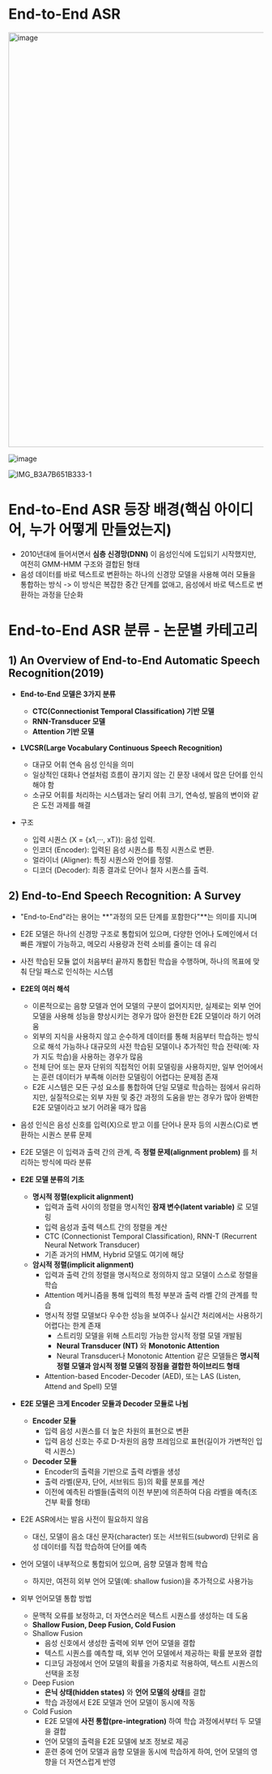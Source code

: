 # End-to-End ASR
<img width="818" alt="image" src="https://github.com/user-attachments/assets/0092af4a-42e2-4bc2-86e5-98070c8b8542">

![image](https://github.com/user-attachments/assets/dea3f1b8-350b-4bde-addb-1f1aa3e72363)

![IMG_B3A7B651B333-1](https://github.com/user-attachments/assets/da895908-5235-493e-b270-be0780c95d9a)


# End-to-End ASR 등장 배경(핵심 아이디어, 누가 어떻게 만들었는지)
- 2010년대에 들어서면서 **심층 신경망(DNN)** 이 음성인식에 도입되기 시작했지만, 여전히 GMM-HMM 구조와 결합된 형태
- 음성 데이터를 바로 텍스트로 변환하는 하나의 신경망 모델을 사용해 여러 모듈을 통합하는 방식 -> 이 방식은 복잡한 중간 단계를 없애고, 음성에서 바로 텍스트로 변환하는 과정을 단순화


# End-to-End ASR 분류 - 논문별 카테고리
## 1) An Overview of End-to-End Automatic Speech Recognition(2019)
- **End-to-End 모델은 3가지 분류**
  - **CTC(Connectionist Temporal Classification) 기반 모델**
  - **RNN-Transducer 모델**
  - **Attention 기반 모델**

- **LVCSR(Large Vocabulary Continuous Speech Recognition)**
  - 대규모 어휘 연속 음성 인식을 의미
  - 일상적인 대화나 연설처럼 흐름이 끊기지 않는 긴 문장 내에서 많은 단어를 인식해야 함
  - 소규모 어휘를 처리하는 시스템과는 달리 어휘 크기, 연속성, 발음의 변이와 같은 도전 과제를 해결 


- 구조
  - 입력 시퀀스 (X = {x1,···, xT}): 음성 입력.
  - 인코더 (Encoder): 입력된 음성 시퀀스를 특징 시퀀스로 변환.
  - 얼라이너 (Aligner): 특징 시퀀스와 언어를 정렬.
  - 디코더 (Decoder): 최종 결과로 단어나 철자 시퀀스를 출력.


## 2) End-to-End Speech Recognition: A Survey
- "End-to-End"라는 용어는 **"과정의 모든 단계를 포함한다"**는 의미를 지니며
- E2E 모델은 하나의 신경망 구조로 통합되어 있으며, 다양한 언어나 도메인에서 더 빠른 개발이 가능하고, 메모리 사용량과 전력 소비를 줄이는 데 유리
- 사전 학습된 모듈 없이 처음부터 끝까지 통합된 학습을 수행하며, 하나의 목표에 맞춰 단일 패스로 인식하는 시스템
- **E2E의 여러 해석**
  - 이론적으로는 음향 모델과 언어 모델의 구분이 없어지지만, 실제로는 외부 언어 모델을 사용해 성능을 향상시키는 경우가 많아 완전한 E2E 모델이라 하기 어려움
  - 외부의 지식을 사용하지 않고 순수하게 데이터를 통해 처음부터 학습하는 방식으로 해석 가능하나 대규모의 사전 학습된 모델이나 추가적인 학습 전략(예: 자가 지도 학습)을 사용하는 경우가 많음
  - 전체 단어 또는 문자 단위의 직접적인 어휘 모델링을 사용하지만, 일부 언어에서는 훈련 데이터가 부족해 이러한 모델링이 어렵다는 문제점 존재
  - E2E 시스템은 모든 구성 요소를 통합하여 단일 모델로 학습하는 점에서 유리하지만, 실질적으로는 외부 자원 및 중간 과정의 도움을 받는 경우가 많아 완벽한 E2E 모델이라고 보기 어려울 때가 많음

- 음성 인식은 음성 신호를 입력(X)으로 받고 이를 단어나 문자 등의 시퀀스(C)로 변환하는 시퀀스 분류 문제
- E2E 모델은 이 입력과 출력 간의 관계, 즉 **정렬 문제(alignment problem)** 를 처리하는 방식에 따라 분류
- **E2E 모델 분류의 기초**
  - **명시적 정렬(explicit alignment)**
    - 입력과 출력 사이의 정렬을 명시적인 **잠재 변수(latent variable)** 로 모델링
    - 입력 음성과 출력 텍스트 간의 정렬을 계산
    - CTC (Connectionist Temporal Classification), RNN-T (Recurrent Neural Network Transducer)
    - 기존 과거의 HMM, Hybrid 모델도 여기에 해당
  - **암시적 정렬(implicit alignment)**
    - 입력과 출력 간의 정렬을 명시적으로 정의하지 않고 모델이 스스로 정렬을 학습
    - Attention 메커니즘을 통해 입력의 특정 부분과 출력 라벨 간의 관계를 학습
    - 명시적 정렬 모델보다 우수한 성능을 보여주나 실시간 처리에서는 사용하기 어렵다는 한계 존재
      - 스트리밍 모델을 위해 스트리밍 가능한 암시적 정렬 모델 개발됨
      - **Neural Transducer (NT)** 와 **Monotonic Attention**
      - Neural Transducer나 Monotonic Attention 같은 모델들은 **명시적 정렬 모델과 암시적 정렬 모델의 장점을 결합한 하이브리드 형태**
    - Attention-based Encoder-Decoder (AED), 또는 LAS (Listen, Attend and Spell) 모델
- **E2E 모델은 크게 Encoder 모듈과 Decoder 모듈로 나뉨**
  - **Encoder 모듈**
    - 입력 음성 시퀀스를 더 높은 차원의 표현으로 변환
    - 입력 음성 신호는 주로 D-차원의 음향 프레임으로 표현(길이가 가변적인 입력 시퀀스)
  - **Decoder 모듈**
    - Encoder의 출력을 기반으로 출력 라벨을 생성
    - 출력 라벨(문자, 단어, 서브워드 등)의 확률 분포를 계산
    - 이전에 예측된 라벨들(출력의 이전 부분)에 의존하여 다음 라벨을 예측(조건부 확률 형태)

- E2E ASR에서는 발음 사전이 필요하지 않음
  - 대신, 모델이 음소 대신 문자(character) 또는 서브워드(subword) 단위로 음성 데이터를 직접 학습하여 단어를 예측
- 언어 모델이 내부적으로 통합되어 있으며, 음향 모델과 함께 학습
  - 하지만, 여전히 외부 언어 모델(예: shallow fusion)을 추가적으로 사용가능
- 외부 언어모델 통합 방법
  - 문맥적 오류를 보정하고, 더 자연스러운 텍스트 시퀀스를 생성하는 데 도움
  - **Shallow Fusion, Deep Fusion, Cold Fusion**
  - Shallow Fusion
    - 음성 신호에서 생성한 출력에 외부 언어 모델을 결합
    - 텍스트 시퀀스를 예측할 때, 외부 언어 모델에서 제공하는 확률 분포와 결합
    - 디코딩 과정에서 언어 모델의 확률을 가중치로 적용하여, 텍스트 시퀀스의 선택을 조정
  - Deep Fusion
    -  **은닉 상태(hidden states)** 와 **언어 모델의 상태**를 결합
    -  학습 과정에서 E2E 모델과 언어 모델이 동시에 작동
  - Cold Fusion
    - E2E 모델에 **사전 통합(pre-integration)** 하여 학습 과정에서부터 두 모델을 결합
    - 언어 모델의 출력을 E2E 모델에 보조 정보로 제공
    - 훈련 중에 언어 모델과 음향 모델을 동시에 학습하게 하여, 언어 모델의 영향을 더 자연스럽게 반영
